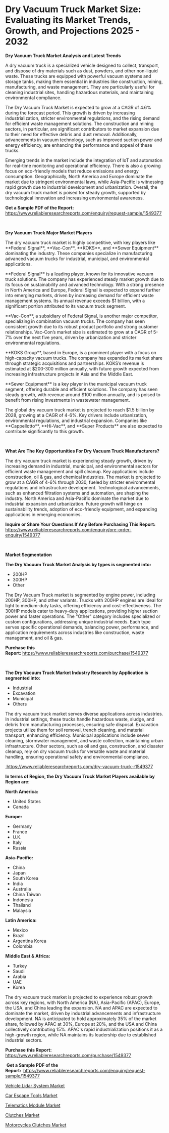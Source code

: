 <p><h1>Dry Vacuum Truck Market Size: Evaluating its Market Trends, Growth, and Projections 2025 - 2032</h1></p><p><strong>Dry Vacuum Truck Market Analysis and Latest Trends</strong></p>
<p><p>A dry vacuum truck is a specialized vehicle designed to collect, transport, and dispose of dry materials such as dust, powders, and other non-liquid waste. These trucks are equipped with powerful vacuum systems and storage tanks, making them essential in industries like construction, mining, manufacturing, and waste management. They are particularly useful for cleaning industrial sites, handling hazardous materials, and maintaining environmental compliance.</p><p>The Dry Vacuum Truck Market is expected to grow at a CAGR of 4.6% during the forecast period. This growth is driven by increasing industrialization, stricter environmental regulations, and the rising demand for efficient waste management solutions. The construction and mining sectors, in particular, are significant contributors to market expansion due to their need for effective debris and dust removal. Additionally, advancements in vacuum technology, such as improved suction power and energy efficiency, are enhancing the performance and appeal of these trucks.</p><p>Emerging trends in the market include the integration of IoT and automation for real-time monitoring and operational efficiency. There is also a growing focus on eco-friendly models that reduce emissions and energy consumption. Geographically, North America and Europe dominate the market due to stringent environmental laws, while Asia-Pacific is witnessing rapid growth due to industrial development and urbanization. Overall, the dry vacuum truck market is poised for steady growth, supported by technological innovation and increasing environmental awareness.</p></p>
<p><strong>Get a Sample PDF of the Report:&nbsp;</strong> <a href="https://www.reliableresearchreports.com/enquiry/request-sample/1549377?utm_campaign=118&utm_medium=2&utm_source=Github&utm_content=ia&utm_term=22012025&utm_id=dry-vacuum-truck">https://www.reliableresearchreports.com/enquiry/request-sample/1549377</a></p>
<p>&nbsp;</p>
<p><strong>Dry Vacuum Truck Major Market Players</strong></p>
<p><p>The dry vacuum truck market is highly competitive, with key players like **Federal Signal**, **Vac-Con**, **KOKS**, and **Sewer Equipment** dominating the industry. These companies specialize in manufacturing advanced vacuum trucks for industrial, municipal, and environmental applications.</p><p>**Federal Signal** is a leading player, known for its innovative vacuum truck solutions. The company has experienced steady market growth due to its focus on sustainability and advanced technology. With a strong presence in North America and Europe, Federal Signal is expected to expand further into emerging markets, driven by increasing demand for efficient waste management systems. Its annual revenue exceeds $1 billion, with a significant portion attributed to its vacuum truck segment.</p><p>**Vac-Con**, a subsidiary of Federal Signal, is another major competitor, specializing in combination vacuum trucks. The company has seen consistent growth due to its robust product portfolio and strong customer relationships. Vac-Con’s market size is estimated to grow at a CAGR of 5-7% over the next five years, driven by urbanization and stricter environmental regulations.</p><p>**KOKS Group**, based in Europe, is a prominent player with a focus on high-capacity vacuum trucks. The company has expanded its market share through strategic acquisitions and partnerships. KOKS’s revenue is estimated at $200-300 million annually, with future growth expected from increasing infrastructure projects in Asia and the Middle East.</p><p>**Sewer Equipment** is a key player in the municipal vacuum truck segment, offering durable and efficient solutions. The company has seen steady growth, with revenue around $100 million annually, and is poised to benefit from rising investments in wastewater management.</p><p>The global dry vacuum truck market is projected to reach $1.5 billion by 2028, growing at a CAGR of 4-6%. Key drivers include urbanization, environmental regulations, and industrial expansion. Companies like **Cappellotto**, **Hi-Vac**, and **Super Products** are also expected to contribute significantly to this growth.</p></p>
<p>&nbsp;</p>
<p><strong>What Are The Key Opportunities For Dry Vacuum Truck Manufacturers?</strong></p>
<p><p>The dry vacuum truck market is experiencing steady growth, driven by increasing demand in industrial, municipal, and environmental sectors for efficient waste management and spill cleanup. Key applications include construction, oil & gas, and chemical industries. The market is projected to grow at a CAGR of 4-6% through 2030, fueled by stricter environmental regulations and infrastructure development. Technological advancements, such as enhanced filtration systems and automation, are shaping the industry. North America and Asia-Pacific dominate the market due to industrial expansion and urbanization. Future growth will hinge on sustainability trends, adoption of eco-friendly equipment, and expanding applications in emerging economies.</p></p>
<p><strong>Inquire or Share Your Questions If Any Before Purchasing This Report:</strong> <a href="https://www.reliableresearchreports.com/enquiry/pre-order-enquiry/1549377?utm_campaign=118&utm_medium=2&utm_source=Github&utm_content=ia&utm_term=22012025&utm_id=dry-vacuum-truck">https://www.reliableresearchreports.com/enquiry/pre-order-enquiry/1549377</a></p>
<p>&nbsp;</p>
<p><strong>Market Segmentation</strong></p>
<p><strong>The Dry Vacuum Truck Market Analysis by types is segmented into:</strong></p>
<p><ul><li>200HP</li><li>300HP</li><li>Other</li></ul></p>
<p><p>The Dry Vacuum Truck market is segmented by engine power, including 200HP, 300HP, and other variants. Trucks with 200HP engines are ideal for light to medium-duty tasks, offering efficiency and cost-effectiveness. The 300HP models cater to heavy-duty applications, providing higher suction power and faster operations. The "Other" category includes specialized or custom configurations, addressing unique industrial needs. Each type serves specific operational demands, balancing power, performance, and application requirements across industries like construction, waste management, and oil & gas.</p></p>
<p><strong>Purchase this Report:&nbsp;</strong><a href="https://www.reliableresearchreports.com/purchase/1549377?utm_campaign=118&utm_medium=2&utm_source=Github&utm_content=ia&utm_term=22012025&utm_id=dry-vacuum-truck">https://www.reliableresearchreports.com/purchase/1549377</a></p>
<p>&nbsp;</p>
<p><strong>The Dry Vacuum Truck Market Industry Research by Application is segmented into:</strong></p>
<p><ul><li>Industrial</li><li>Excavation</li><li>Municipal</li><li>Others</li></ul></p>
<p><p>The dry vacuum truck market serves diverse applications across industries. In industrial settings, these trucks handle hazardous waste, sludge, and debris from manufacturing processes, ensuring safe disposal. Excavation projects utilize them for soil removal, trench cleaning, and material transport, enhancing efficiency. Municipal applications include sewer cleaning, stormwater management, and waste collection, maintaining urban infrastructure. Other sectors, such as oil and gas, construction, and disaster cleanup, rely on dry vacuum trucks for versatile waste and material handling, ensuring operational safety and environmental compliance.</p></p>
<p><a href="https://www.reliableresearchreports.com/dry-vacuum-truck-r1549377?utm_campaign=118&utm_medium=2&utm_source=Github&utm_content=ia&utm_term=22012025&utm_id=dry-vacuum-truck">&nbsp;https://www.reliableresearchreports.com/dry-vacuum-truck-r1549377</a></p>
<p><strong>In terms of Region, the Dry Vacuum Truck Market Players available by Region are:</strong></p>
<p>
    <p> <strong> North America: </strong>
        <ul>
            <li>United States</li>
            <li>Canada</li>
        </ul>
        </p> 
    <p> <strong> Europe: </strong>
        <ul>
            <li>Germany</li>
            <li>France</li>
            <li>U.K.</li>
            <li>Italy</li>
            <li>Russia</li>
        </ul>
        </p> 
    <p> <strong> Asia-Pacific: </strong>
        <ul>
            <li>China</li>
            <li>Japan</li>
            <li>South Korea</li>
            <li>India</li>
            <li>Australia</li>
            <li>China Taiwan</li>
            <li>Indonesia</li>
            <li>Thailand</li>
            <li>Malaysia</li>
        </ul>
        </p> 
    <p> <strong> Latin America: </strong>
        <ul>
            <li>Mexico</li>
            <li>Brazil</li>
            <li>Argentina Korea</li>
            <li>Colombia</li>
        </ul>
        </p> 
    <p> <strong> Middle East & Africa: </strong>
        <ul>
            <li>Turkey</li>
            <li>Saudi</li>
            <li>Arabia</li>
            <li>UAE</li>
            <li>Korea</li>
        </ul>
    </p>
    </p>
<p><p>The dry vacuum truck market is projected to experience robust growth across key regions, with North America (NA), Asia-Pacific (APAC), Europe, the USA, and China leading the expansion. NA and APAC are expected to dominate the market, driven by industrial advancements and infrastructure development. NA is anticipated to hold approximately 35% of the market share, followed by APAC at 30%, Europe at 20%, and the USA and China collectively contributing 15%. APAC's rapid industrialization positions it as a high-growth region, while NA maintains its leadership due to established industrial sectors.</p></p>
<p><strong>Purchase this Report: </strong><a href="https://www.reliableresearchreports.com/purchase/1549377?utm_campaign=118&utm_medium=2&utm_source=Github&utm_content=ia&utm_term=22012025&utm_id=dry-vacuum-truck">https://www.reliableresearchreports.com/purchase/1549377</a></p>
<p>&nbsp;<strong>Get a Sample PDF of the Report:&nbsp;&nbsp;</strong><a href="https://www.reliableresearchreports.com/enquiry/request-sample/1549377?utm_campaign=118&utm_medium=2&utm_source=Github&utm_content=ia&utm_term=22012025&utm_id=dry-vacuum-truck">https://www.reliableresearchreports.com/enquiry/request-sample/1549377</a></p>
<p><strong></strong></p>
<p><p><a href="https://github.com/tambraunrue691969/Market-Research-Report-List-1/blob/main/vehicle-lidar-system-market.md?utm_campaign=118&utm_medium=2&utm_source=Github&utm_content=ia&utm_term=22012025&utm_id=dry-vacuum-truck">Vehicle Lidar System Market</a></p><p><a href="https://github.com/oslieselotte2192/Market-Research-Report-List-1/blob/main/car-escape-tools-market.md?utm_campaign=118&utm_medium=2&utm_source=Github&utm_content=ia&utm_term=22012025&utm_id=dry-vacuum-truck">Car Escape Tools Market</a></p><p><a href="https://github.com/tona7vba/Market-Research-Report-List-1/blob/main/telematics-module-market.md?utm_campaign=118&utm_medium=2&utm_source=Github&utm_content=ia&utm_term=22012025&utm_id=dry-vacuum-truck">Telematics Module Market</a></p><p><a href="https://github.com/tasiahtahathorn/Market-Research-Report-List-1/blob/main/clutches-market.md?utm_campaign=118&utm_medium=2&utm_source=Github&utm_content=ia&utm_term=22012025&utm_id=dry-vacuum-truck">Clutches Market</a></p><p><a href="https://github.com/jeastefanowicz7816/Market-Research-Report-List-1/blob/main/motorcycles-clutches-market.md?utm_campaign=118&utm_medium=2&utm_source=Github&utm_content=ia&utm_term=22012025&utm_id=dry-vacuum-truck">Motorcycles Clutches Market</a></p></p>